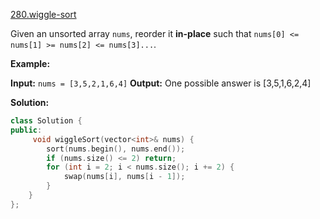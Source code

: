 [280.wiggle-sort](https://leetcode.com/problems/wiggle-sort/)  

Given an unsorted array `nums`, reorder it **in-place** such that `nums[0] <= nums[1] >= nums[2] <= nums[3]...`.

**Example:**

**Input:** `nums = [3,5,2,1,6,4]`
**Output:** One possible answer is \[3,5,1,6,2,4\]  



**Solution:**  

```cpp
class Solution {
public:
     void wiggleSort(vector<int>& nums) {
        sort(nums.begin(), nums.end());
        if (nums.size() <= 2) return;
        for (int i = 2; i < nums.size(); i += 2) {
            swap(nums[i], nums[i - 1]);
        }
    }
};

```
      